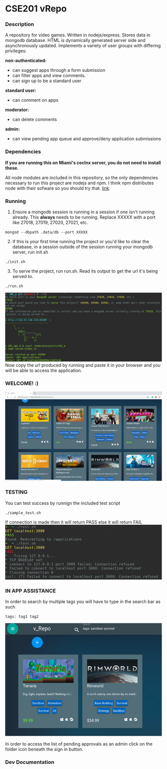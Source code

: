 # CSE201 vRepo

### Description

A repository for video games. Written in nodejs/express. Stores data in mongodb database. HTML is dynamically
generated server side and asynchronously updated. Implements a variety of user groups with differing privileges:

__non-authenticated:__
- can suggest apps through a form submission
- can filter apps and view comments.
- can sign up to be a standard user

__standard user:__
- can comment on apps

__moderator:__
- can delete comments

__admin:__
- can view pending app queue and approve/deny application submissions

### Dependencies

__If you are running this on Miami's ceclnx server, you do not need to install these.__

All node modules are included in this repository, so the only dependencies necessary to run this project are
nodejs and npm. I think npm distributes node with their sofware so you should try that. 
[link](https://www.npmjs.com/get-npm).

### Running
1. Ensure a mongodb session is running in a session if one isn't running already. 
This __always__ needs to be running. Replace XXXXX with a port like 27018, 27019, 27020, 27021, etc.
```
mongod --dbpath .data/db --port XXXXX
```
2. If this is your first time running the project or you'd like to clear the database, in a session outside
of the session running your mongodb server, run init.sh 
```
./init.sh
```
3. To serve the project, run run.sh. Read its output to get the url it's being served to.
```
./run.sh
```
![](markdownIMGS/md1.png?raw=true)
Now copy the url produced by running and paste it in your browser and you will be able to access the application.
### WELCOME! :)
![](markdownIMGS/welcome.png?raw=true)



### TESTING
You can test success by runnign the included test script
```
./sample_test.sh
```

If connection is made then it will return PASS else it will return FAIL
![](markdownIMGS/test.png?raw=true)

### IN APP ASSISTANCE
In order to search by multiple tags you will have to type in the search bar as such
```
tags: tag1 tag2
```
![](markdownIMGS/tags.png?raw=true)

In order to access the list of pending approvals as an admin click on the folder icon beneath the sign in button.

### Dev Documentation




